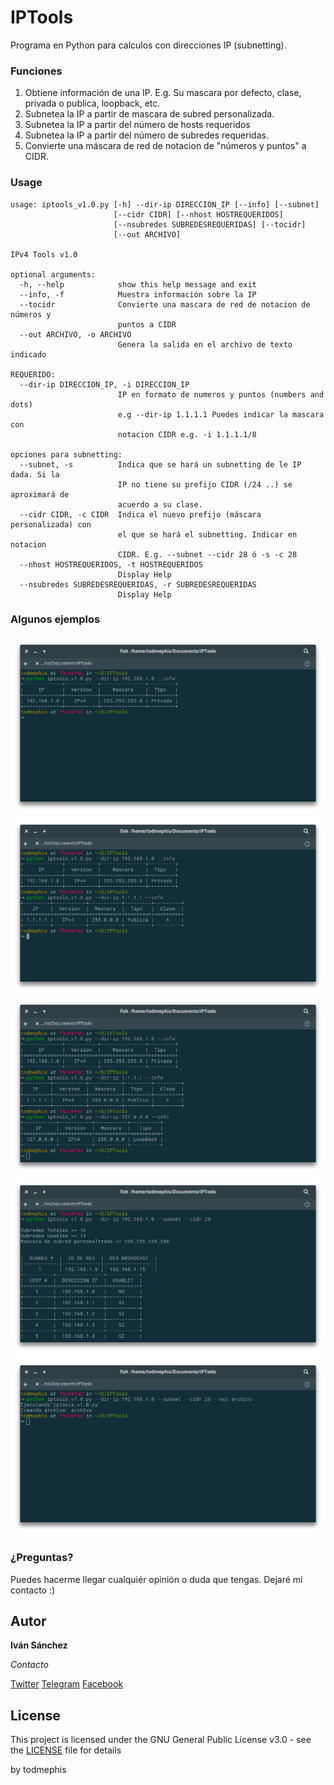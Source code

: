 # IPTools

Programa en Python para calculos con direcciones IP (subnetting).

### Funciones


1. Obtiene información de una IP. E.g. Su mascara por defecto, clase, privada o publica, loopback, etc.
2. Subnetea la IP a partir de mascara de subred personalizada.
3. Subnetea la IP a partir del número de hosts requeridos
4. Subnetea la IP a partir del número de subredes requeridas.
5. Convierte una máscara de red de notacion de "números y puntos" a CIDR.


### Usage

```
usage: iptools_v1.0.py [-h] --dir-ip DIRECCION_IP [--info] [--subnet]
                       [--cidr CIDR] [--nhost HOSTREQUERIDOS]
                       [--nsubredes SUBREDESREQUERIDAS] [--tocidr]
                       [--out ARCHIVO]

IPv4 Tools v1.0

optional arguments:
  -h, --help            show this help message and exit
  --info, -f            Muestra información sobre la IP
  --tocidr              Convierte una mascara de red de notacion de números y
                        puntos a CIDR
  --out ARCHIVO, -o ARCHIVO
                        Genera la salida en el archivo de texto indicado

REQUERIDO:
  --dir-ip DIRECCION_IP, -i DIRECCION_IP
                        IP en formato de numeros y puntos (numbers and dots)
                        e.g --dir-ip 1.1.1.1 Puedes indicar la mascara con
                        notacion CIDR e.g. -i 1.1.1.1/8

opciones para subnetting:
  --subnet, -s          Indica que se hará un subnetting de le IP dada. Si la
                        IP no tiene su prefijo CIDR (/24 ..) se aproximará de
                        acuerdo a su clase.
  --cidr CIDR, -c CIDR  Indica el nuevo prefijo (máscara personalizada) con
                        el que se hará el subnetting. Indicar en notacion
                        CIDR. E.g. --subnet --cidr 28 ó -s -c 28
  --nhost HOSTREQUERIDOS, -t HOSTREQUERIDOS
                        Display Help
  --nsubredes SUBREDESREQUERIDAS, -r SUBREDESREQUERIDAS
                        Display Help

```
### Algunos ejemplos

![imagen 1](https://github.com/todmephis/calculadora_ip_subnet/blob/master/caps/cap1.png)
![imagen 2](https://github.com/todmephis/calculadora_ip_subnet/blob/master/caps/cap2.png)
![imagen 3](https://github.com/todmephis/calculadora_ip_subnet/blob/master/caps/cap3.png)
![imagen 4](https://github.com/todmephis/calculadora_ip_subnet/blob/master/caps/cap4.png)
![imagen 5](https://github.com/todmephis/calculadora_ip_subnet/blob/master/caps/cap5.png)

### ¿Preguntas?

Puedes hacerme llegar cualquiér opinión o duda que tengas. Dejaré mi contacto :)

## Autor

**Iván Sánchez**

*Contacto*

[Twitter](https://twitter.com/todmephis) 
[Telegram](http://telegram.me/todmephis)
[Facebook](https://www.facebook.com/0xSCRIPTKIDDIE1)



## License

This project is licensed under the GNU General Public License v3.0 - see the [LICENSE](LICENSE) file for details

by todmephis